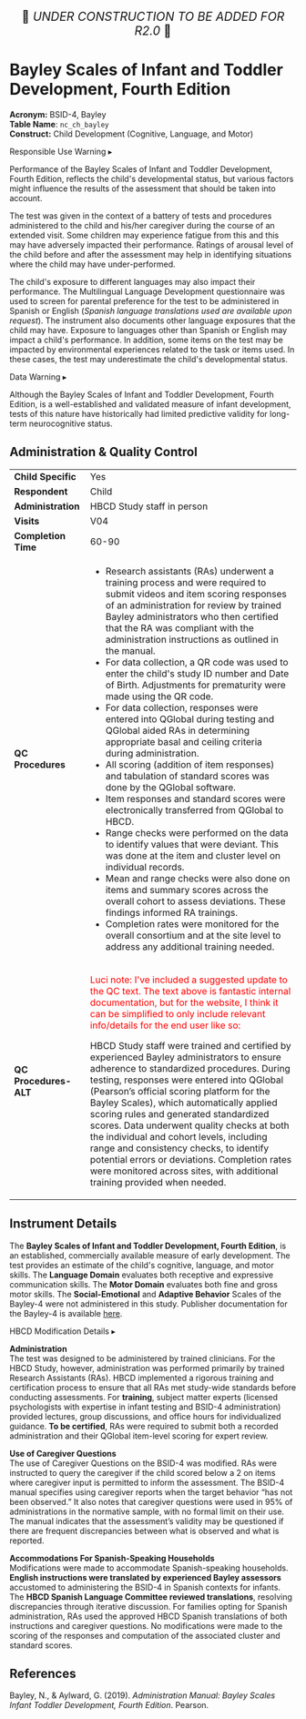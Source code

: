 <p style="text-align: center; font-size: 1.5em;">🚧 <i>UNDER CONSTRUCTION TO BE ADDED FOR R2.0</i> 🚧 </p>

# Bayley Scales of Infant and Toddler Development, Fourth Edition
    
**Acronym:** BSID-4, Bayley           
**Table Name**: `nc_ch_bayley`    
**Construct:** Child Development (Cognitive, Language, and Motor)

<div id="alert" class="alert-banner" onclick="toggleCollapse(this)">
  <span class="emoji"><i class="fas fa-exclamation-circle"></i></span>
  <span class="text-with-link">
  <span class="text">Responsible Use Warning</span>
  <a class="anchor-link" href="#alert" title="Copy link">
  <i class="fa-solid fa-link"></i>
  </a>
  </span>
  <span class="arrow">▸</span>
</div>
<div class="alert-collapsible-content">
<p>Performance of the Bayley Scales of Infant and Toddler Development, Fourth Edition, reflects the child's developmental status, but various factors might influence the results of the assessment that should be taken into account.</p>
<p>The test was given in the context of a battery of tests and procedures administered to the child and his/her caregiver during the course of an extended visit. Some children may experience fatigue from this and this may have adversely impacted their performance. Ratings of arousal level of the child before and after the assessment may help in identifying situations where the child may have under-performed.</p>
<p>The child's exposure to different languages may also impact their performance. The Multilingual Language Development questionnaire was used to screen for parental preference for the test to be administered in Spanish or English (<i>Spanish language translations used are available upon request</i>). The instrument also documents other language exposures that the child may have. Exposure to languages other than Spanish or English may impact a child's performance. In addition, some items on the test may be impacted by environmental experiences related to the task or items used. In these cases, the test may underestimate the child's developmental status.</p>
</div>

<div id="warning" class="warning-banner" onclick="toggleCollapse(this)">
  <span class="emoji"><i class="fas fa-exclamation-triangle"></i></span>
  <span class="text-with-link">
  <span class="text">Data Warning</span>
  <a class="anchor-link" href="#warning" title="Copy link">
  <i class="fa-solid fa-link"></i>
  </a>
  </span>
  <span class="arrow">▸</span>
</div>
<div class="warning-collapsible-content">
<p>Although the Bayley Scales of Infant and Toddler Development, Fourth Edition, is a well-established and validated measure of infant development, tests of this nature have historically had limited predictive validity for long-term neurocognitive status.</p> 
</div>

## Administration & Quality Control

<table class="table-no-vertical-lines" style="width: 100%; border-collapse: collapse; table-layout: fixed;">
<tbody>
<tr><td><b>Child Specific</b></td>
<td>Yes </td></tr>
<tr><td><b>Respondent</b></td>
<td>Child</td></tr>
<tr><td><b>Administration</b></td>
<td style="word-wrap: break-word; white-space: normal;">HBCD Study staff in person</td></tr>
<tr><td><b>Visits</b></td>
<td>V04</td></tr>
<tr><td><b>Completion Time</b></td>
<td>60-90</td></tr>
<tr><td style="word-wrap: break-word; white-space: normal;"><b>QC Procedures</b></td>
<td style="word-wrap: break-word; white-space: normal;">
<ul>
    <li>Research assistants (RAs) underwent a training process and were required to submit videos and item scoring responses of an administration for review by trained Bayley administrators who then certified that the RA was compliant with the administration instructions as outlined in the manual.</li>
    <li>For data collection, a QR code was used to enter the child&#39;s study ID number and Date of Birth. Adjustments for prematurity were made using the QR code.</li>
    <li>For data collection, responses were entered into QGlobal during testing and QGlobal aided RAs in determining appropriate basal and ceiling criteria during administration.</li>
    <li>All scoring (addition of item responses) and tabulation of standard scores was done by the QGlobal software.</li>
    <li>Item responses and standard scores were electronically transferred from QGlobal to HBCD.</li>
    <li>Range checks were performed on the data to identify values that were deviant. This was done at the item and cluster level on individual records.</li>
    <li>Mean and range checks were also done on items and summary scores across the overall cohort to assess deviations. These findings informed RA trainings.</li>
    <li>Completion rates were monitored for the overall consortium and at the site level to address any additional training needed.</li>
</ul>
</td></tr>    
<tr>
  <td style="word-wrap: break-word; white-space: normal;"><b>QC Procedures-ALT</b></td>
  <td style="word-wrap: break-word; white-space: normal;">
  <p style="color: red;">Luci note: I've included a suggested update to the QC text. The text above is fantastic internal documentation, but for the website, I think it can be simplified to only include relevant info/details for the end user like so:</p>
  <p>HBCD Study staff were trained and certified by experienced Bayley administrators to ensure adherence to standardized procedures. During testing, responses were entered into QGlobal (Pearson’s official scoring platform for the Bayley Scales), which automatically applied scoring rules and generated standardized scores. Data underwent quality checks at both the individual and cohort levels, including range and consistency checks, to identify potential errors or deviations. Completion rates were monitored across sites, with additional training provided when needed.</td>
</tr>  
</tbody>
</table>

## Instrument Details

The **Bayley Scales of Infant and Toddler Development, Fourth Edition**, is an established, commercially available measure of early development. The test provides an estimate of the child's cognitive, language, and motor skills. The **Language Domain** evaluates both receptive and expressive communication skills. The **Motor Domain** evaluates both fine and gross motor skills. The **Social-Emotional** and **Adaptive Behavior** Scales of the Bayley-4 were not administered in this study. Publisher documentation for the Bayley-4 is available [here](https://www.pearsonassessments.com/en-us/Store/Professional-Assessments/Cognition-%26-Neuro/Bayley-Scales-of-Infant-and-Toddler-Development-%7C-Fourth-Edition/p/100001996).

<div id="hbcd-mod" class="table-banner" onclick="toggleCollapse(this)">
  <span class="emoji"><i class="fa fa-gear"></i></span>
  <span class="text-with-link">
  <span class="text">HBCD Modification Details</span>
  <a class="anchor-link" href="#hbcd-mod" title="Copy link">
  <i class="fa-solid fa-link"></i>
  </a>
  </span>
  <span class="arrow">▸</span>
</div>
<div class="collapsible-content">
<p><b>Administration</b><br>
The test was designed to be administered by trained clinicians. For the HBCD Study, however, administration was performed primarily by trained Research Assistants (RAs). HBCD implemented a rigorous training and certification process to ensure that all RAs met study-wide standards before conducting assessments. For <strong>training</strong>, subject matter experts (licensed psychologists with expertise in infant testing and BSID-4 administration) provided lectures, group discussions, and office hours for individualized guidance. <strong>To be certified</strong>, RAs were required to submit both a recorded administration and their QGlobal item-level scoring for expert review.</p>

<p><b>Use of Caregiver Questions</b><br>
The use of Caregiver Questions on the BSID-4 was modified. RAs were instructed to query the caregiver if the child scored below a 2 on items where caregiver input is permitted to inform the assessment. The BSID-4 manual specifies using caregiver reports when the target behavior “has not been observed.” It also notes that caregiver questions were used in 95% of administrations in the normative sample, with no formal limit on their use. The manual indicates that the assessment’s validity may be questioned if there are frequent discrepancies between what is observed and what is reported.</p>

<p><b>Accommodations For Spanish-Speaking Households</b><br>
Modifications were made to accommodate Spanish-speaking households. <strong>English instructions were translated by experienced Bayley assessors</strong> accustomed to administering the BSID-4 in Spanish contexts for infants. The <strong>HBCD Spanish Language Committee reviewed translations</strong>, resolving discrepancies through iterative discussion. For families opting for Spanish administration, RAs used the approved HBCD Spanish translations of both instructions and caregiver questions. No modifications were made to the scoring of the responses and computation of the associated cluster and standard scores.</p> 
</div>

## References

<div class="references"> 
<p>Bayley, N., & Aylward, G. (2019). <i>Administration Manual: Bayley Scales Infant Toddler Development, Fourth Edition</i>. Pearson.</p>  
</div>
<br>

